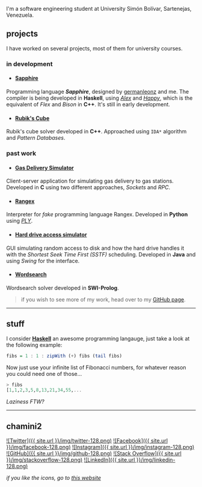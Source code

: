 
I'm a software engineering student at University Simón Bolívar, Sartenejas, Venezuela.

## projects

I have worked on several projects, most of them for university courses.

### in development

* #### [Sapphire](https://github.com/chamini2/sapphire)
Programming language ***Sapphire***, designed by [germanleonz](https://github.com/germanleonz) and me.
The compiler is being developed in **Haskell**, using *[Alex](https://github.com/simonmar/alex)* and *[Happy](https://github.com/simonmar/happy)*, which is the equivalent of *Flex* and *Bison* in **C++**.
It's still in early development.

* #### [Rubik's Cube](https://github.com/chamini2/rubiks_cube)
Rubik's cube solver developed in **C++**.
Approached using `IDA*` algorithm and *Pattern Databases*.

### past work

* #### [Gas Delivery Simulator](https://github.com/chamini2/gas_delivery_simulator)
Client-server application for simulating gas delivery to gas stations.
Developed in **C** using two different approaches, *Sockets* and *RPC*.

* #### [Rangex](https://gtihub.com/chamini2/rangex)
Interpreter for *fake* programming language Rangex.
Developed in **Python** using *[PLY](http://www.dabeaz.com/ply/)*.

* #### [Hard drive access simulator](https://github.com/chamini2/disk_simulator)
GUI simulating random access to disk and how the hard drive handles it with the *Shortest Seek Time First (SSTF)* scheduling. Developed in **Java** and using *Swing* for the interface.

* #### [Wordsearch](https://github.com/chamini2/wordsearch)
Wordsearch solver developed in **SWI-Prolog**.



> if you wish to see more of my work, head over to my [GitHub page](https://github.com/chamini2).

<!-- <table>
    <tr>
        <th>Project</th>
        <th>Language</th>
    </tr>
    <tr>
        <td>Pokemon</td>
        <td>Haskell</td>
    </tr>
</table> -->

<!-- > blockquotes, and... -->

***

## stuff

I consider **[Haskell](http://www.haskell.org/platform/)** an awesome programming langauge, just take a look at the following example:

~~~haskell
fibs = 1 : 1 : zipWith (+) fibs (tail fibs)
~~~

Now just use your infinite list of Fibonacci numbers, for whatever reason you could need one of those...

~~~haskell
> fibs
[1,1,2,3,5,8,13,21,34,55,...
~~~

*Laziness FTW?*

---

## chamini2

<!-- ![Matteo Ferrando](https://s.gravatar.com/avatar/a1ed120c8ab66ed191f289cafa0b58ee?s=80) -->

[![Twitter]({{ site.url }}/img/twitter-128.png)](http://twitter.com/chamini2)
[![Facebook]({{ site.url }}/img/facebook-128.png)](http://facebook.com/chamini2)
[![Instagram]({{ site.url }}/img/instagram-128.png)](http://instagram.com/chamini2)
[![GitHub]({{ site.url }}/img/github-128.png)](http://github.com/chamini2)
[![Stack Overflow]({{ site.url }}/img/stackoverflow-128.png)](http://stackoverflow.com/users/1276441/chamini2)
[![LinkedIn]({{ site.url }}/img/linkedin-128.png)](https://www.linkedin.com/in/chamini2)

*if you like the icons, go to [this website](http://frau-zeit.deviantart.com/)*
